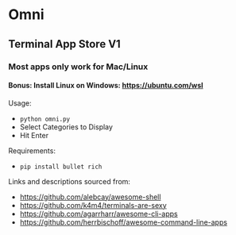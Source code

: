# Omni
## Terminal App Store V1
### Most apps only work for Mac/Linux
#### Bonus: Install Linux on Windows: https://ubuntu.com/wsl

Usage:
  - `python omni.py`
  - Select Categories to Display
  - Hit Enter

Requirements:
  - `pip install bullet rich`

Links and descriptions sourced from:
  - https://github.com/alebcay/awesome-shell
  - https://github.com/k4m4/terminals-are-sexy
  - https://github.com/agarrharr/awesome-cli-apps
  - https://github.com/herrbischoff/awesome-command-line-apps
